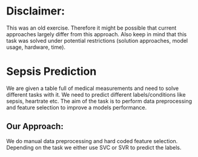 # Disclaimer:
This was an old exercise. Therefore it might be possible that current approaches largely differ from this approach. Also keep in mind that this task was solved under potential restrictions (solution approaches, model usage, hardware, time).
# Sepsis Prediction
We are given a table full of medical measurements and need to solve different tasks with it. We need to predict different labels/conditions like sepsis, heartrate etc. The aim of the task is to perform data preprocessing and feature selection to improve a models performance.

## Our Approach:
We do manual data preprocessing and hard coded feature selection. Depending on the task we either use SVC or SVR to predict the labels.